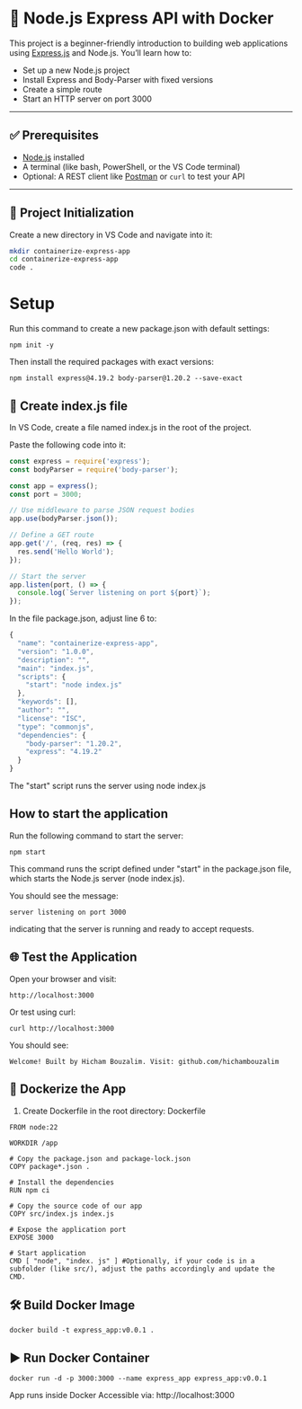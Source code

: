 
# 🚀 Node.js Express API with Docker

This project is a beginner-friendly introduction to building web applications using [Express.js](https://expressjs.com/) and Node.js. You’ll learn how to:

- Set up a new Node.js project
- Install Express and Body-Parser with fixed versions
- Create a simple route
- Start an HTTP server on port 3000

---

## ✅ Prerequisites

- [Node.js](https://nodejs.org/) installed
- A terminal (like bash, PowerShell, or the VS Code terminal)
- Optional: A REST client like [Postman](https://www.postman.com/) or `curl` to test your API

---

## 📁 Project Initialization

Create a new directory in VS Code and navigate into it:

```bash
mkdir containerize-express-app
cd containerize-express-app
code .
```


# Setup
Run this command to create a new package.json with default settings:

```
npm init -y
```
Then install the required packages with exact versions:

```
npm install express@4.19.2 body-parser@1.20.2 --save-exact
```

## 📝 Create index.js file
In VS Code, create a file named index.js in the root of the project.

Paste the following code into it:
```js
const express = require('express');
const bodyParser = require('body-parser');

const app = express();
const port = 3000;

// Use middleware to parse JSON request bodies
app.use(bodyParser.json());

// Define a GET route
app.get('/', (req, res) => {
  res.send('Hello World');
});

// Start the server
app.listen(port, () => {
  console.log(`Server listening on port ${port}`);
});
```



In the file package.json, adjust line 6 to:

```js
{
  "name": "containerize-express-app",
  "version": "1.0.0",
  "description": "",
  "main": "index.js",
  "scripts": {
    "start": "node index.js" 
  },
  "keywords": [],
  "author": "",
  "license": "ISC",
  "type": "commonjs",
  "dependencies": {
    "body-parser": "1.20.2",
    "express": "4.19.2"
  }
}

```
The "start" script runs the server using node index.js 
## How to start the application
Run the following command to start the server:

```
npm start
```
This command runs the script defined under "start" in the package.json file, which starts the Node.js server (node index.js).

You should see the message:
```
server listening on port 3000
```

indicating that the server is running and ready to accept requests.

## 🌐 Test the Application
Open your browser and visit:

```
http://localhost:3000
```

Or test using curl:
```
curl http://localhost:3000
```
You should see:

```
Welcome! Built by Hicham Bouzalim. Visit: github.com/hichambouzalim

```




## 🐳 Dockerize the App
1. Create Dockerfile in the root directory:
Dockerfile

```
FROM node:22

WORKDIR /app

# Copy the package.json and package-lock.json
COPY package*.json .

# Install the dependencies
RUN npm ci

# Copy the source code of our app
COPY src/index.js index.js

# Expose the application port
EXPOSE 3000

# Start application
CMD [ "node", "index. js" ] #Optionally, if your code is in a subfolder (like src/), adjust the paths accordingly and update the CMD.
```

## 🛠️ Build Docker Image
```
docker build -t express_app:v0.0.1 .
```
## ▶️ Run Docker Container

```
docker run -d -p 3000:3000 --name express_app express_app:v0.0.1
```
App runs inside Docker
Accessible via: http://localhost:3000



